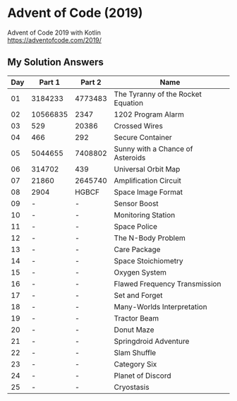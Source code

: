 # Advent of Code (2019)
Advent of Code 2019 with Kotlin \
https://adventofcode.com/2019/

## My Solution Answers

| Day 	| Part 1 	| Part 2 	| Name                                      |
|-----	|--------	|--------	|----------------------------------------   |
| 01   	| 3184233  	| 4773483   | The Tyranny of the Rocket Equation        |
| 02   	| 10566835 	| 2347      | 1202 Program Alarm                        |                               |
| 03   	| 529      	| 20386    	| Crossed Wires                             |                    
| 04   	| 466      	| 292     	| Secure Container                          |                                 
| 05   	| 5044655  	| 7408802 	| Sunny with a Chance of Asteroids          |                                         
| 06   	| 314702   	| 439      	| Universal Orbit Map                       |                                
| 07   	| 21860    	| 2645740  	| Amplification Circuit                     |
| 08   	| 2904     	| HGBCF    	| Space Image Format                        |
| 09   	| -       	| -       	| Sensor Boost                              |
| 10  	| -       	| -       	| Monitoring Station                        |
| 11  	| -       	| -       	| Space Police                              |
| 12  	| -       	| -       	| The N-Body Problem                        |
| 13  	| -       	| -       	| Care Package                              |
| 14  	| -       	| -       	| Space Stoichiometry                       |
| 15  	| -       	| -       	| Oxygen System                             |
| 16  	| -       	| -       	| Flawed Frequency Transmission             |
| 17  	| -       	| -       	| Set and Forget                            |
| 18  	| -       	| -       	| Many-Worlds Interpretation                |
| 19  	| -       	| -       	| Tractor Beam                              |
| 20  	| -       	| -       	| Donut Maze                                |
| 21  	| -       	| -       	| Springdroid Adventure                     |
| 22  	| -       	| -       	| Slam Shuffle                              |
| 23  	| -       	| -       	| Category Six                              |
| 24  	| -       	| -       	| Planet of Discord                         |
| 25  	| -       	| -       	| Cryostasis                                |